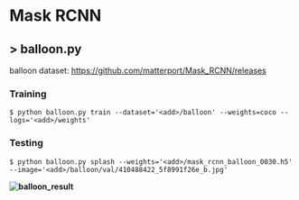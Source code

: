 # Mask RCNN



## > balloon.py

balloon  dataset:   <https://github.com/matterport/Mask_RCNN/releases>  



### Training

```
$ python balloon.py train --dataset='<add>/balloon' --weights=coco --logs='<add>/weights'
```



### Testing

```
$ python balloon.py splash --weights='<add>/mask_rcnn_balloon_0030.h5' --image='<add>/balloon/val/410488422_5f8991f26e_b.jpg'
```



**![balloon_result](Mask_RCNN/balloon_result2.JPG)**







